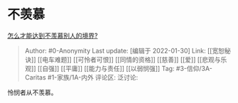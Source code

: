 # 不羡慕
[怎么才能达到不羡慕别人的境界?](https://www.zhihu.com/question/473057846/answer/2015663219)

> Author: #0-Anonymity
> Last update: [编辑于 2022-01-30]
> Link: [[宽恕秘诀]] [[电车难题]] [[可怜者可恨]] [[同情的资格]] [[慈善]] [[爱]] [[悲观与乐观]] [[自强]] [[平庸]] [[能力与责任]] [[以弱悯强]]
> Tag: #3-信仰/3A-Caritas #1-家族/1A-内外
> 评论区:
> 泛讨论:

怜悯者从不羡慕。

